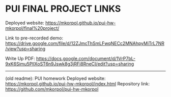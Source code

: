# PUI FINAL PROJECT LINKS
Deployed website: https://mkorpol.github.io/pui-hw-mkorpol/final%20project/

Link to pre-recorded demo: https://drive.google.com/file/d/12ZJmcThSmLFwqNECc2MNAhpyMiTrL7NR/view?usp=sharing

Write Up PDF: https://docs.google.com/document/d/1VrP7bL-9xK6Simu5PllXoST6n9Jswk8g3jRFi8RneCI/edit?usp=sharing





---------------------------





(old readme):
PUI homework
Deployed website: https://mkorpol.github.io/pui-hw-mkorpol/index.html
Repository link: https://github.com/mkorpol/pui-hw-mkorpol
